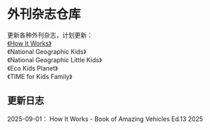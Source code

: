 # 外刊杂志仓库
更新各种外刊杂志，计划更新：  
[《How It Works》](https://github.com/zhongyuanqi/waikan-zazhi/tree/main/How%20it%20works)  
《National Geographic Kids》  
《National Geographic Little Kids》  
《Eco Kids Planet》  
《TIME for Kids Family》  


## 更新日志

2025-09-01：
How It Works - Book of Amazing Vehicles Ed.13 2025
